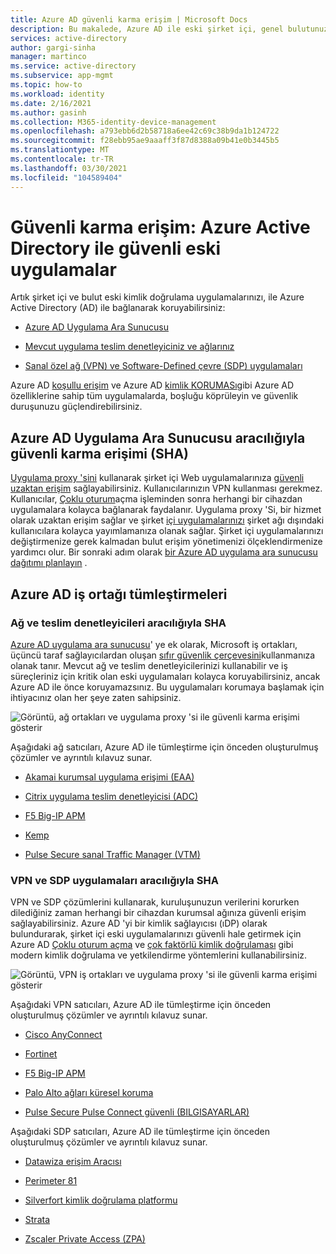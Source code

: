 ```yaml
---
title: Azure AD güvenli karma erişim | Microsoft Docs
description: Bu makalede, Azure AD ile eski şirket içi, genel bulutunuzun veya özel bulut uygulamalarınızın tümleştirilmesine yönelik iş ortağı çözümleri açıklanmaktadır. Uygulama teslim denetleyicilerini veya ağlarını Azure AD 'ye bağlayarak eski uygulamalarınızın güvenliğini sağlayın.
services: active-directory
author: gargi-sinha
manager: martinco
ms.service: active-directory
ms.subservice: app-mgmt
ms.topic: how-to
ms.workload: identity
ms.date: 2/16/2021
ms.author: gasinh
ms.collection: M365-identity-device-management
ms.openlocfilehash: a793ebb6d2b58718a6ee42c69c38b9da1b124722
ms.sourcegitcommit: f28ebb95ae9aaaff3f87d8388a09b41e0b3445b5
ms.translationtype: MT
ms.contentlocale: tr-TR
ms.lasthandoff: 03/30/2021
ms.locfileid: "104589404"
---
```

# <a name="secure-hybrid-access-secure-legacy-apps-with-azure-active-directory"></a>Güvenli karma erişim: Azure Active Directory ile güvenli eski uygulamalar

Artık şirket içi ve bulut eski kimlik doğrulama uygulamalarınızı, ile Azure Active Directory (AD) ile bağlanarak koruyabilirsiniz:

- [Azure AD Uygulama Ara Sunucusu](#secure-hybrid-access-sha-through-azure-ad-application-proxy)

- [Mevcut uygulama teslim denetleyiciniz ve ağlarınız](#sha-through-networking-and-delivery-controllers)

- [Sanal özel ağ (VPN) ve Software-Defined çevre (SDP) uygulamaları](#sha-through-vpn-and-sdp-applications)

Azure AD [koşullu erişim](../conditional-access/overview.md) ve Azure AD [kimlik KORUMASı](../identity-protection/overview-identity-protection.md)gibi Azure AD özelliklerine sahip tüm uygulamalarda, boşluğu köprüleyin ve güvenlik duruşunuzu güçlendirebilirsiniz.

## <a name="secure-hybrid-access-sha-through-azure-ad-application-proxy"></a>Azure AD Uygulama Ara Sunucusu aracılığıyla güvenli karma erişimi (SHA)
  
[Uygulama proxy 'sini](./what-is-application-proxy.md) kullanarak şirket içi Web uygulamalarınıza [güvenli uzaktan erişim](./application-proxy.md) sağlayabilirsiniz. Kullanıcılarınızın VPN kullanması gerekmez. Kullanıcılar, [Çoklu oturum](./add-application-portal-setup-sso.md)açma işleminden sonra herhangi bir cihazdan uygulamalara kolayca bağlanarak faydalanır. Uygulama proxy 'Si, bir hizmet olarak uzaktan erişim sağlar ve şirket [içi uygulamalarınızı](./application-proxy-add-on-premises-application.md) şirket ağı dışındaki kullanıcılara kolayca yayımlamanıza olanak sağlar. Şirket içi uygulamalarınızı değiştirmenize gerek kalmadan bulut erişim yönetimenizi ölçeklendirmenize yardımcı olur. Bir sonraki adım olarak [bir Azure AD uygulama ara sunucusu dağıtımı planlayın](./application-proxy-deployment-plan.md) .

## <a name="azure-ad-partner-integrations"></a>Azure AD iş ortağı tümleştirmeleri

### <a name="sha-through-networking-and-delivery-controllers"></a>Ağ ve teslim denetleyicileri aracılığıyla SHA

[Azure AD uygulama ara sunucusu](./what-is-application-proxy.md)' ye ek olarak, Microsoft iş ortakları, üçüncü taraf sağlayıcılardan oluşan [sıfır güvenlik çerçevesini](https://www.microsoft.com/security/blog/2020/04/02/announcing-microsoft-zero-trust-assessment-tool/)kullanmanıza olanak tanır. Mevcut ağ ve teslim denetleyicilerinizi kullanabilir ve iş süreçleriniz için kritik olan eski uygulamaları kolayca koruyabilirsiniz, ancak Azure AD ile önce koruyamazsınız. Bu uygulamaları korumaya başlamak için ihtiyacınız olan her şeye zaten sahipsiniz.

![Görüntü, ağ ortakları ve uygulama proxy 'si ile güvenli karma erişimi gösterir](./media/secure-hybrid-access/secure-hybrid-access.png)

Aşağıdaki ağ satıcıları, Azure AD ile tümleştirme için önceden oluşturulmuş çözümler ve ayrıntılı kılavuz sunar.

- [Akamai kurumsal uygulama erişimi (EAA)](../saas-apps/akamai-tutorial.md)

- [Citrix uygulama teslim denetleyicisi (ADC)](../saas-apps/citrix-netscaler-tutorial.md)

- [F5 Big-IP APM](./f5-aad-integration.md)

- [Kemp](../saas-apps/kemp-tutorial.md)

- [Pulse Secure sanal Traffic Manager (VTM)](../saas-apps/pulse-secure-virtual-traffic-manager-tutorial.md)

### <a name="sha-through-vpn-and-sdp-applications"></a>VPN ve SDP uygulamaları aracılığıyla SHA

VPN ve SDP çözümlerini kullanarak, kuruluşunuzun verilerini korurken dilediğiniz zaman herhangi bir cihazdan kurumsal ağınıza güvenli erişim sağlayabilirsiniz. Azure AD 'yi bir kimlik sağlayıcısı (ıDP) olarak bulundurarak, şirket içi eski uygulamalarınızı güvenli hale getirmek için Azure AD [Çoklu oturum açma](./what-is-single-sign-on.md) ve [çok faktörlü kimlik doğrulaması](../authentication/concept-mfa-howitworks.md) gibi modern kimlik doğrulama ve yetkilendirme yöntemlerini kullanabilirsiniz.  

![Görüntü, VPN iş ortakları ve uygulama proxy 'si ile güvenli karma erişimi gösterir ](./media/secure-hybrid-access/app-proxy-vpn.png)

Aşağıdaki VPN satıcıları, Azure AD ile tümleştirme için önceden oluşturulmuş çözümler ve ayrıntılı kılavuz sunar.

- [Cisco AnyConnect](../saas-apps/cisco-anyconnect.md)

- [Fortinet](../saas-apps/fortigate-ssl-vpn-tutorial.md)

- [F5 Big-IP APM](./f5-aad-password-less-vpn.md)

- [Palo Alto ağları küresel koruma](../saas-apps/paloaltoadmin-tutorial.md)

- [Pulse Secure Pulse Connect güvenli (BILGISAYARLAR)](../saas-apps/pulse-secure-pcs-tutorial.md)

Aşağıdaki SDP satıcıları, Azure AD ile tümleştirme için önceden oluşturulmuş çözümler ve ayrıntılı kılavuz sunar.

- [Datawiza erişim Aracısı](./add-application-portal-setup-oidc-sso.md)

- [Perimeter 81](../saas-apps/perimeter-81-tutorial.md)


- [Silverfort kimlik doğrulama platformu](./add-application-portal-setup-oidc-sso.md)

- [Strata](../saas-apps/maverics-identity-orchestrator-saml-connector-tutorial.md)

- [Zscaler Private Access (ZPA)](../saas-apps/zscalerprivateaccess-tutorial.md)

